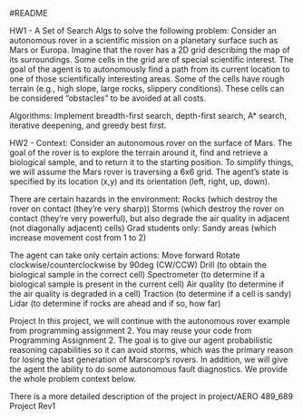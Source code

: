 #README

HW1 - A Set of Search Algs to solve the following problem: 
Consider an autonomous rover in a scientific mission on a planetary surface such as Mars or
Europa. Imagine that the rover has a 2D grid describing the map of its surroundings. Some cells in the
grid are of special scientific interest. The goal of the agent is to autonomously find a path from its current
location to one of those scientifically interesting areas. Some of the cells have rough terrain (e.g., high
slope, large rocks, slippery conditions). These cells can be considered “obstacles” to be avoided at all
costs.

Algorithms: Implement breadth-first search, depth-first search, A* search, iterative deepening, and greedy best first. 

HW2 - Context: Consider an autonomous rover on the surface of Mars. The goal of the rover is to explore the terrain around it, find and retrieve a biological sample, and to return it to the starting position. To simplify things, we will assume the Mars rover is traversing a 6x6 grid. The agent’s state is specified by its location (x,y) and its orientation (left, right, up, down).

There are certain hazards in the environment:
Rocks (which destroy the rover on contact (they’re very sharp))
Storms (which destroy the rover on contact (they’re very powerful), but also degrade the air quality in adjacent (not diagonally adjacent) cells)
Grad students only: Sandy areas (which increase movement cost from 1 to 2)

The agent can take only certain actions:
Move forward
Rotate clockwise/counterclockwise by 90deg (CW/CCW)
Drill (to obtain the biological sample in the correct cell)
Spectrometer (to determine if a biological sample is present in the current cell)
Air quality (to determine if the air quality is degraded in a cell)
Traction (to determine if a cell is sandy)
Lidar (to determine if rocks are ahead and if so, how far)


Project
In this project, we will continue with the autonomous rover example from programming assignment 2. You may reuse your code from Programming Assignment 2. The goal is to give our agent probabilistic reasoning capabilities so it can avoid storms, which was the primary reason for losing the last generation of Marscorp’s rovers. In addition, we will give the agent the ability to do some autonomous fault diagnostics. We provide the whole problem context below.

There is a more detailed description of the project in project/AERO 489_689 Project Rev1
